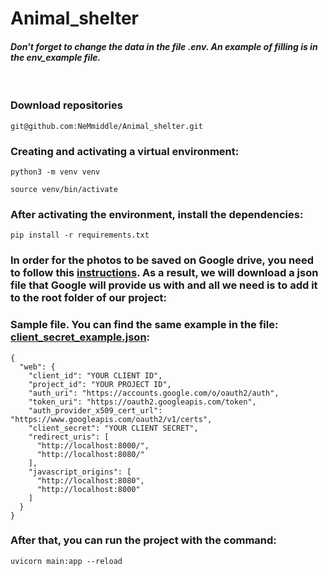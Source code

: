 # Animal_shelter

#### *Don't forget to change the data in the file .env. An example of filling is in the env_example file.*      
&nbsp; 

### Download repositories
```
git@github.com:NeMmiddle/Animal_shelter.git
```
### Creating and activating a virtual environment:
```
python3 -m venv venv

source venv/bin/activate
```
### After activating the environment, install the dependencies:
```
pip install -r requirements.txt
```

### In order for the photos to be saved on Google drive, you need to follow this [instructions](https://developers.google.com/drive/api/quickstart/python). As a result, we will download a json file that Google will provide us with and all we need is to add it to the root folder of our project:
### Sample file. You can find the same example in the file: [client_secret_example.json](https://github.com/NeMmiddle/Animal_shelter/blob/master/client_secret_exemple.json):
```
{
  "web": {
    "client_id": "YOUR CLIENT ID",
    "project_id": "YOUR PROJECT ID",
    "auth_uri": "https://accounts.google.com/o/oauth2/auth",
    "token_uri": "https://oauth2.googleapis.com/token",
    "auth_provider_x509_cert_url": "https://www.googleapis.com/oauth2/v1/certs",
    "client_secret": "YOUR CLIENT SECRET",
    "redirect_uris": [
      "http://localhost:8000/",
      "http://localhost:8080/"
    ],
    "javascript_origins": [
      "http://localhost:8080",
      "http://localhost:8000"
    ]
  }
}
```
### After that, you can run the project with the command:
```
uvicorn main:app --reload
```



